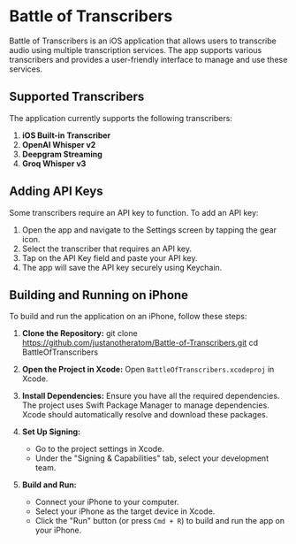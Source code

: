 # Battle of Transcribers

Battle of Transcribers is an iOS application that allows users to transcribe audio using multiple transcription services. The app supports various transcribers and provides a user-friendly interface to manage and use these services.

## Supported Transcribers

The application currently supports the following transcribers:

1. **iOS Built-in Transcriber**
2. **OpenAI Whisper v2**
3. **Deepgram Streaming**
4. **Groq Whisper v3**

## Adding API Keys

Some transcribers require an API key to function. To add an API key:

1. Open the app and navigate to the Settings screen by tapping the gear icon.
2. Select the transcriber that requires an API key.
3. Tap on the API Key field and paste your API key.
4. The app will save the API key securely using Keychain.

## Building and Running on iPhone

To build and run the application on an iPhone, follow these steps:

1. **Clone the Repository:**
   git clone https://github.com/justanotheratom/Battle-of-Transcribers.git
   cd BattleOfTranscribers

2. **Open the Project in Xcode:**
   Open `BattleOfTranscribers.xcodeproj` in Xcode.

3. **Install Dependencies:**
   Ensure you have all the required dependencies. The project uses Swift Package Manager to manage dependencies. Xcode should automatically resolve and download these packages.

4. **Set Up Signing:**
   - Go to the project settings in Xcode.
   - Under the "Signing & Capabilities" tab, select your development team.

5. **Build and Run:**
   - Connect your iPhone to your computer.
   - Select your iPhone as the target device in Xcode.
   - Click the "Run" button (or press `Cmd + R`) to build and run the app on your iPhone.
